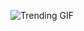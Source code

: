 ![Trending GIF](https://media1.giphy.com/media/v1.Y2lkPThiYjIxNzcybzYxa2N2MzV3MGJoYzNzYjBkaXluZ2l4eTUya3VyN2dlNmhzZHdveSZlcD12MV9naWZzX3NlYXJjaCZjdD1n/xUPGcEliCc7bETyfO8/giphy.gif)
